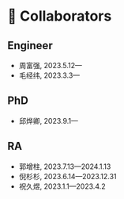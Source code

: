 # 🤝 Collaborators

## Engineer

- 周富强, 2023.5.12—
- 毛经纬, 2023.3.3—

## PhD

- 邱烨卿, 2023.9.1—

## RA

- 郭增柱, 2023.7.13—2024.1.13
- 倪杉杉, 2023.6.14—2023.12.31
- 祝久煜, 2023.1.1—2023.4.2
